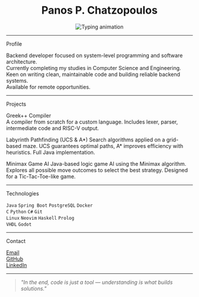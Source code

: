 <h1 align="center">Panos P. Chatzopoulos</h1>
<p align="center">
  <img src="https://readme-typing-svg.demolab.com?font=Fira+Code&size=20&duration=3000&pause=100&center=true&vCenter=true&width=600&lines=Computer+Science+and+Engineering;University+of+Ioannina;Backend+Developer;Clean+Code+Enthusiast;Always+Learning+Something+New" alt="Typing animation" />
</p>

---

  Profile

Backend developer focused on system-level programming and software architecture.  
Currently completing my studies in Computer Science and Engineering.  
Keen on writing clean, maintainable code and building reliable backend systems.  
Available for remote opportunities.

---

Projects

Greek++ Compiler  
A compiler from scratch for a custom language. Includes lexer, parser, intermediate code and RISC-V output.

Labyrinth Pathfinding (UCS & A*)
Search algorithms applied on a grid-based maze. UCS guarantees optimal paths, A* improves efficiency with heuristics. Full Java implementation.

Minimax Game AI
Java-based logic game AI using the Minimax algorithm. Explores all possible move outcomes to select the best strategy. Designed for a Tic-Tac-Toe-like game.

---

Technologies

`Java`    `Spring Boot`    `PostgreSQL`    `Docker`  
`C`       `Python`         `C#`            `Git`  
`Linux`   `Neovim`         `Haskell`       `Prolog`  
`VHDL`    `Godot`

---

Contact

<p>
  <a href="mailto:panospxtz@gmail.com">Email</a><br>
  <a href="https://github.com/panosxtz">GitHub</a><br>
  <a href="https://www.linkedin.com/in/panosxtz">LinkedIn</a>
</p>

---

> *"In the end, code is just a tool — understanding is what builds solutions."*

